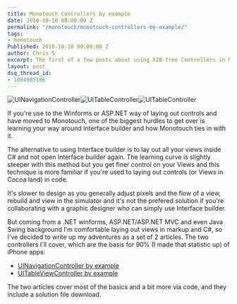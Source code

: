 ```yaml
---
title: Monotouch Controllers by example
date: 2010-10-10 00:00:00 Z
permalink: "/monotouch/monotouch-controllers-by-example/"
tags:
- monotouch
Published: 2010-10-10 00:00:00 Z
author: Chris S
excerpt: The first of a few posts about using XIB-free Controllers in Monotouch.
layout: post
dsq_thread_id:
- 1084985186
---
```


![UINavigationController][1]![UITableController][2]![UITableController][3]

<!--more-->

If you're use to the Winforms or ASP.NET way of laying out controls and have moved to Monotouch, one of the biggest hurdles to get over is learning your way around Interface builder and how Monotouch ties in with it. 

The alternative to using Interface builder is to lay out all your views inside C# and not open Interface builder again. The learning curve is slightly steeper with this method but you get finer control on your Views and this technique is more familiar if you're used to laying out controls (or Views in Cocoa land) in code. 

It's slower to design as you generally adjust pixels and the flow of a view, rebuild and view in the simulator and it's not the prefered solution if you're collaborating with a graphic designer who can simply use Interface builder. 

But coming from a .NET winforms, ASP.NET/ASP.NET MVC and even Java Swing background I'm comfortable laying out views in markup and C#, so I've decided to write up my adventures as a set of 2 articles. The two controllers I'll cover, which are the basis for 90% (I made that statistic up) of iPhone apps: 

  * [UINavigationController by example][4]
  * [UITableViewController by example][5]

The two articles cover most of the basics and a bit more via code, and they include a solution file download.

 [1]: /assets/2010/10/UINavigationController2.png
 [2]: /assets/2010/10/UITableViewController3.png
 [3]: /assets/2010/10/UITableViewController4.png
 [4]: /iphone/uinavigationcontroller-by-example
 [5]: /monotouch/uitableviewcontroller-by-example/